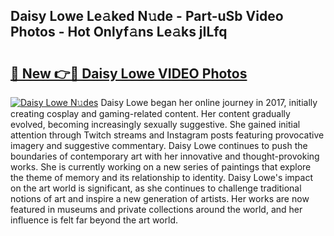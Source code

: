## Daisy Lowe Le𝚊ked N𝚞de - Part-uSb Video Photos - Hot Onlyf𝚊ns Le𝚊ks jILfq

# <h2><a href="http://ab26147.deff.icu/?id=Daisy+Lowe">🔗 New 👉🔴 Daisy Lowe VIDEO Photos</a></h2>

[![Daisy Lowe N𝚞des](https://i.imgur.com/rIISA9y.gif)](http://ab26147.deff.icu/?id=Daisy+Lowe)
Daisy Lowe began her online journey in 2017, initially creating cosplay and gaming-related content. Her content gradually evolved, becoming increasingly sexually suggestive. She gained initial attention through Twitch streams and Instagram posts featuring provocative imagery and suggestive commentary. Daisy Lowe continues to push the boundaries of contemporary art with her innovative and thought-provoking works. She is currently working on a new series of paintings that explore the theme of memory and its relationship to identity. Daisy Lowe's impact on the art world is significant, as she continues to challenge traditional notions of art and inspire a new generation of artists. Her works are now featured in museums and private collections around the world, and her influence is felt far beyond the art world.
